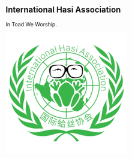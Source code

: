 International Hasi Association
------------------------------
In Toad We Worship.

<img src="images/ihsa-logo-outline.png" alt="The Logo of IHSA" width="323">
